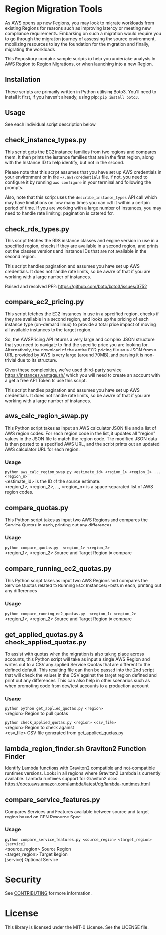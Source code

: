 # Region Migration Tools

As AWS opens up new Regions, you may look to migrate workloads from existing Regions for reasons such as improving latency or meeting new compliance requirements. Embarking on such a migration would require you to go through the migration journey of assessing the source environment, mobilizing resources to lay the foundation for the migration and finally, migrating the workloads. 

This Repository contains sample scripts to help you undertake analysis in AWS Region to Region Migrations, or when launching into a new Region.


## Installation
These scripts are primarily written in Python utilising Boto3. You'll need to install it first, if you haven't already, using pip: `pip install boto3`.

## Usage
See each individual script description below

## check_instance_types.py
This script gets the EC2 instance families from two regions and compares them. It then prints the instance families that are in the first region, along with the Instance ID to help identify, but not in the second.

Please note that this script assumes that you have set up AWS credentials in your environment or in the `~/.aws/credentials` file. If not, you need to configure it by running `aws configure` in your terminal and following the prompts.

Also, note that this script uses the `describe_instance_types` API call which may have limitations on how many times you can call it within a certain period of time. If you are working with a large number of instances, you may need to handle rate limiting; pagination is catered for.

## check_rds_types.py
This script fetches the RDS instance classes and engine version in use in a specified region, checks if they are available in a second region, and prints out the classes versions and instance IDs that are not available in the second region.

This script handles pagination and assumes you have set up AWS credentials. It does not handle rate limits, so be aware of that if you are working with a large number of instances.

Raised and resolved PFR: https://github.com/boto/boto3/issues/3752

## compare_ec2_pricing.py
This script fetches the EC2 instances in use in a specified region, checks if they are available in a second region, and looks up the pricing of each instance type (on-demand linux) to provide a total price impact of moving all available instances to the target region.

So, the AWSPricing API returns a very large and complex JSON structure that you need to navigate to find the specific price you are looking for.
Alternatively, the download of the entire EC2 pricing file as a JSON from a URL provided by AWS is very large (around 70MB), and parsing it is non-trivial due to its structure.

Given these complexities, we've used third-party service https://instances.vantage.sh/ which you will need to create an account with a get a free API Token to use this script.

This script handles pagination and assumes you have set up AWS credentials. It does not handle rate limits, so be aware of that if you are working with a large number of instances.

## aws_calc_region_swap.py
This Python script takes as input an AWS calculator JSON file and a list of AWS region codes. For each region code in the list, it updates all "region" values in the JSON file to match the region code. The modified JSON data is then posted to a specified AWS URL, and the script prints out an updated AWS calculator URL for each region.

### Usage
```python aws_calc_region_swap.py <estimate_id> <region_1> <region_2> ... <region_n>```  
\<estimate_id> is the ID of the source estimate.  
<region_1>, <region_2>, ..., <region_n> is a space-separated list of AWS region codes.

## compare_quotas.py
This Python script takes as input two AWS Regions and compares the Service Quotas in each, printing out any differences

### Usage
```python compare_quotas.py  <region_1> <region_2>```  
\<region_1>, <region_2> Source and Target Region to compare

## compare_running_ec2_quotas.py
This Python script takes as input two AWS Regions and compares the Service Quotas related to Running EC2 Instances/Hosts in each, printing out any differences

### Usage
```python compare_running_ec2_quotas.py  <region_1> <region_2>```  
\<region_1>, <region_2> Source and Target Region to compare

## get_applied_quotas.py & check_applied_quotas.py
To assist with quotas when the migration is also taking place across accounts, this Python script will take as input a single AWS Region and writes out to a CSV any applied Service Quotas that are different to the defined default. This resulting file can then be passed into the 2nd script that will check the values in the CSV against the target region defined and print out any differences.
This can also help in other scenarios such as when promoting code from dev/test accounts to a production account

### Usage
```python python get_applied_quotas.py <region>```  
\<region> Region to pull quotas

```python check_applied_quotas.py <region> <csv_file>```  
\<region> Region to check against  
<csv_file> CSV file generated from get_applied_quotas.py


## lambda_region_finder.sh  Graviton2 Function Finder
Identify Lambda functions with Graviton2 compatible and not-compatible runtimes versions.  Looks in all regions where Graviton2 Lambda is currently available.
Lambda runtimes support for Graviton2 docs: https://docs.aws.amazon.com/lambda/latest/dg/lambda-runtimes.html

## compare_service_features.py
Compares Services and Features available between source and target region based on CFN Resource Spec

### Usage
```python compare_service_features.py <source_region> <target_region> [service]```  
\<source_region> Source Region  
<target_region> Target Region  
[service] Optional Service

# Security

See [CONTRIBUTING](CONTRIBUTING.md#security-issue-notifications) for more information.

# License

This library is licensed under the MIT-0 License. See the LICENSE file.
